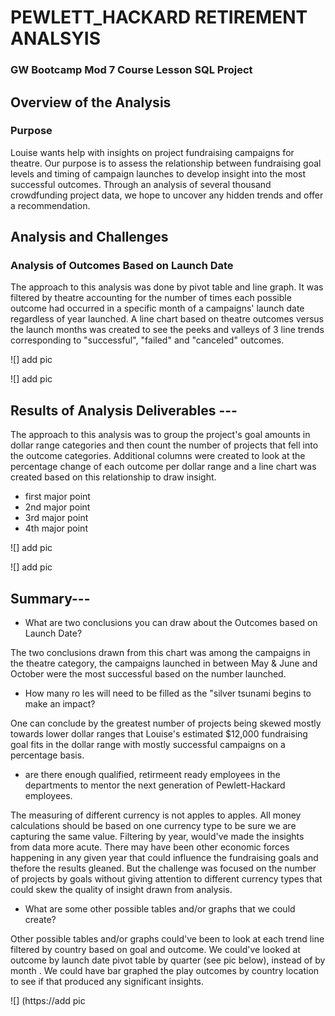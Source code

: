# **PEWLETT_HACKARD RETIREMENT ANALSYIS**
### GW Bootcamp Mod 7 Course Lesson SQL Project

## **Overview of the Analysis**
### Purpose
Louise wants help with insights on project fundraising campaigns for theatre. 
Our purpose is to assess the relationship between fundraising goal levels and 
timing of campaign launches to develop insight into the most successful outcomes. 
Through an analysis of several thousand crowdfunding project data, we hope to 
uncover any hidden trends and offer a recommendation.


## Analysis and Challenges
### Analysis of Outcomes Based on Launch Date

The approach to this analysis was done by pivot table and line graph. It was filtered by theatre
accounting for the number of times each possible outcome had occurred in a specific month
of a campaigns' launch date regardless of year launched. A line chart based on theatre
outcomes versus the launch months was created to see the peeks and valleys of 3 line 
trends corresponding to "successful", "failed" and "canceled" outcomes.

![] add pic

![] add pic

 

## Results of Analysis Deliverables ---
The approach to this analysis was to group the project's goal amounts in
dollar range categories and then count the number of projects that fell into
the outcome categories. Additional columns were created to look at the percentage
change of each outcome per dollar range and a line chart was created based
on this relationship to draw insight. 

  - first major point
  - 2nd major point
  - 3rd major point
  - 4th major point

![] add pic

![] add pic



## Summary---

- What are two conclusions you can draw about the Outcomes based on Launch Date?

The two conclusions drawn from this chart was among the campaigns in the theatre
category, the campaigns launched in between May & June and October were the
most successful based on the number launched. 

- How many ro les will need to be filled as the "silver tsunami begins to make an impact?

One can conclude by the greatest number of projects being skewed mostly towards
lower dollar ranges that Louise's estimated $12,000 fundraising goal fits in the 
dollar range with mostly successful campaigns on a percentage basis. 

- are there enough qualified, retirmeent ready employees in the departments to mentor the next generation of Pewlett-Hackard employees.

The measuring of different currency is not apples to apples. All money calculations should 
be based on one currency type to be sure we are capturing the same value. Filtering by year,
would've made the insights from data more acute. There may have been other economic forces 
happening in any given year that could influence the fundraising goals and thefore the results 
gleaned. But the challenge was focused on the number of projects by goals without giving attention
to different currency types that could skew the quality of insight drawn from analysis.

- What are some other possible tables and/or graphs that we could create?

Other possible tables and/or graphs could've been to look at each trend line filtered by 
country based on goal and outcome. We could've looked at outcome by launch date pivot 
table by quarter (see pic below), instead of by month . We could have bar graphed the play outcomes by 
country location to see if that produced any significant insights.

![] (https://add pic
